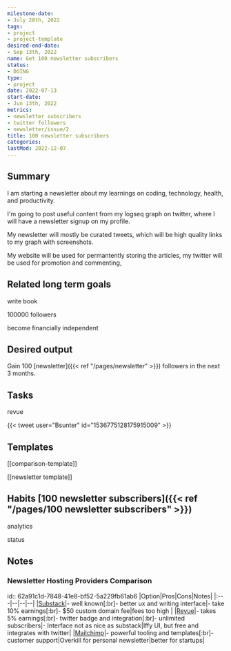 ```yaml
---
milestone-date:
- July 28th, 2022
tags:
- project
- project-template
desired-end-date:
- Sep 13th, 2022
name: Get 100 newsletter subscribers
status:
- DOING
type:
- project
date: 2022-07-13
start-date:
- Jun 13th, 2022
metrics:
- newsletter subscribers
- twitter followers
- newsletter/issue/2
title: 100 newsletter subscribers
categories:
lastMod: 2022-12-07
---
```

## Summary

I am starting a newsletter about my learnings on coding, technology, health, and productivity.

I'm going to post useful content from my logseq graph on twitter, where I will have a newsletter signup on my profile.

My newsletter will mostly be curated tweets, which will be high quality links to my graph with screenshots.

My website will be used for permantently storing the articles, my twitter will be used for promotion and commenting,

## Related long term goals

write book

100000 followers

become financially independent

## Desired output

Gain 100 [newsletter]({{< ref "/pages/newsletter" >}}) followers in the next 3 months.

## Tasks

revue

{{< tweet user="Bsunter" id="1536775128175915009" >}}

## Templates

[[comparison-template]]

[[newsletter template]]

## Habits [100 newsletter subscribers]({{< ref "/pages/100 newsletter subscribers" >}})

analytics

status

## Notes

### Newsletter Hosting Providers Comparison

id:: 62a91c1d-7848-41e8-bf52-5a229fb61ab6
|Option|Pros|Cons|Notes|
|:---|--|--|--|
|[Substack](https://substack.com/)|- well known[:br]- better ux and writing interface|- take 10% earnings[:br]- $50 custom domain fee|fees too high |
|[Revue](https://www.getrevue.co/)|- takes 5% earnings[:br]- twitter badge and integration[:br]- unlimited subscribers|- Interface not as nice as substack|Iffy UI, but free and integrates with twitter|
|[Mailchimp](https://mailchimp.com)|- powerful tooling and templates[:br]- customer support|Overkill for personal newsletter|better for startups|
